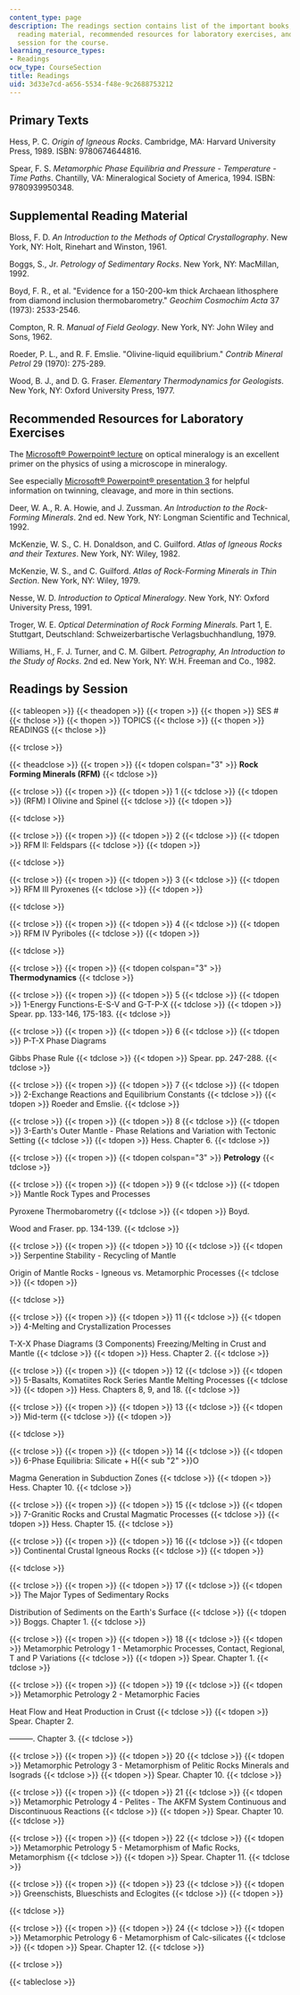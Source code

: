 ```yaml
---
content_type: page
description: The readings section contains list of the important books, supplemental
  reading material, recommended resources for laboratory exercises, and readings by
  session for the course.
learning_resource_types:
- Readings
ocw_type: CourseSection
title: Readings
uid: 3d33e7cd-a656-5534-f48e-9c2688753212
---
```


Primary Texts
-------------

Hess, P. C. _Origin of Igneous Rocks_. Cambridge, MA: Harvard University Press, 1989. ISBN: 9780674644816.

Spear, F. S. _Metamorphic Phase Equilibria and Pressure - Temperature - Time Paths_. Chantilly, VA: Mineralogical Society of America, 1994. ISBN: 9780939950348.

Supplemental Reading Material
-----------------------------

Bloss, F. D. _An Introduction to the Methods of Optical Crystallography_. New York, NY: Holt, Rinehart and Winston, 1961.

Boggs, S., Jr. _Petrology of Sedimentary Rocks_. New York, NY: MacMillan, 1992.

Boyd, F. R., et al. "Evidence for a 150-200-km thick Archaean lithosphere from diamond inclusion thermobarometry." _Geochim Cosmochim Acta_ 37 (1973): 2533-2546.

Compton, R. R. _Manual of Field Geology_. New York, NY: John Wiley and Sons, 1962.

Roeder, P. L., and R. F. Emslie. "Olivine-liquid equilibrium." _Contrib Mineral Petrol_ 29 (1970): 275-289.

Wood, B. J., and D. G. Fraser. _Elementary Thermodynamics for Geologists_. New York, NY: Oxford University Press, 1977.

Recommended Resources for Laboratory Exercises
----------------------------------------------

The [Microsoft® Powerpoint® lecture](http://www.whitman.edu/geology/winter/JDW_MinClass.htm) on optical mineralogy is an excellent primer on the physics of using a microscope in mineralogy.

See especially [Microsoft® Powerpoint® presentation 3](/msviewer) for helpful information on twinning, cleavage, and more in thin sections.

Deer, W. A., R. A. Howie, and J. Zussman. _An Introduction to the Rock-Forming Minerals_. 2nd ed. New York, NY: Longman Scientific and Technical, 1992.

McKenzie, W. S., C. H. Donaldson, and C. Guilford. _Atlas of Igneous Rocks and their Textures_. New York, NY: Wiley, 1982.

McKenzie, W. S., and C. Guilford. _Atlas of Rock-Forming Minerals in Thin Section_. New York, NY: Wiley, 1979.

Nesse, W. D. _Introduction to Optical Mineralogy_. New York, NY: Oxford University Press, 1991.

Troger, W. E. _Optical Determination of Rock Forming Minerals._ Part 1, E. Stuttgart, Deutschland: Schweizerbartische Verlagsbuchhandlung, 1979.

Williams, H., F. J. Turner, and C. M. Gilbert. _Petrography, An Introduction to the Study of Rocks_. 2nd ed. New York, NY: W.H. Freeman and Co., 1982.

Readings by Session
-------------------

{{< tableopen >}}
{{< theadopen >}}
{{< tropen >}}
{{< thopen >}}
SES #
{{< thclose >}}
{{< thopen >}}
TOPICS
{{< thclose >}}
{{< thopen >}}
READINGS
{{< thclose >}}

{{< trclose >}}

{{< theadclose >}}
{{< tropen >}}
{{< tdopen colspan="3" >}}
**Rock Forming Minerals (RFM)**
{{< tdclose >}}

{{< trclose >}}
{{< tropen >}}
{{< tdopen >}}
1
{{< tdclose >}}
{{< tdopen >}}
(RFM) I Olivine and Spinel
{{< tdclose >}}
{{< tdopen >}}

{{< tdclose >}}

{{< trclose >}}
{{< tropen >}}
{{< tdopen >}}
2
{{< tdclose >}}
{{< tdopen >}}
RFM II: Feldspars
{{< tdclose >}}
{{< tdopen >}}

{{< tdclose >}}

{{< trclose >}}
{{< tropen >}}
{{< tdopen >}}
3
{{< tdclose >}}
{{< tdopen >}}
RFM III Pyroxenes
{{< tdclose >}}
{{< tdopen >}}

{{< tdclose >}}

{{< trclose >}}
{{< tropen >}}
{{< tdopen >}}
4
{{< tdclose >}}
{{< tdopen >}}
RFM IV Pyriboles
{{< tdclose >}}
{{< tdopen >}}

{{< tdclose >}}

{{< trclose >}}
{{< tropen >}}
{{< tdopen colspan="3" >}}
**Thermodynamics**
{{< tdclose >}}

{{< trclose >}}
{{< tropen >}}
{{< tdopen >}}
5
{{< tdclose >}}
{{< tdopen >}}
1-Energy Functions-E-S-V and G-T-P-X
{{< tdclose >}}
{{< tdopen >}}
Spear. pp. 133-146, 175-183.
{{< tdclose >}}

{{< trclose >}}
{{< tropen >}}
{{< tdopen >}}
6
{{< tdclose >}}
{{< tdopen >}}
P-T-X Phase Diagrams  
  
Gibbs Phase Rule
{{< tdclose >}}
{{< tdopen >}}
Spear. pp. 247-288.
{{< tdclose >}}

{{< trclose >}}
{{< tropen >}}
{{< tdopen >}}
7
{{< tdclose >}}
{{< tdopen >}}
2-Exchange Reactions and Equilibrium Constants
{{< tdclose >}}
{{< tdopen >}}
Roeder and Emslie.
{{< tdclose >}}

{{< trclose >}}
{{< tropen >}}
{{< tdopen >}}
8
{{< tdclose >}}
{{< tdopen >}}
3-Earth's Outer Mantle - Phase Relations and Variation with Tectonic Setting
{{< tdclose >}}
{{< tdopen >}}
Hess. Chapter 6.
{{< tdclose >}}

{{< trclose >}}
{{< tropen >}}
{{< tdopen colspan="3" >}}
**Petrology**
{{< tdclose >}}

{{< trclose >}}
{{< tropen >}}
{{< tdopen >}}
9
{{< tdclose >}}
{{< tdopen >}}
Mantle Rock Types and Processes  
  
Pyroxene Thermobarometry
{{< tdclose >}}
{{< tdopen >}}
Boyd.  
  
Wood and Fraser. pp. 134-139.
{{< tdclose >}}

{{< trclose >}}
{{< tropen >}}
{{< tdopen >}}
10
{{< tdclose >}}
{{< tdopen >}}
Serpentine Stability - Recycling of Mantle  
  
Origin of Mantle Rocks - Igneous vs. Metamorphic Processes
{{< tdclose >}}
{{< tdopen >}}

{{< tdclose >}}

{{< trclose >}}
{{< tropen >}}
{{< tdopen >}}
11
{{< tdclose >}}
{{< tdopen >}}
4-Melting and Crystallization Processes  
  
T-X-X Phase Diagrams (3 Components) Freezing/Melting in Crust and Mantle
{{< tdclose >}}
{{< tdopen >}}
Hess. Chapter 2.
{{< tdclose >}}

{{< trclose >}}
{{< tropen >}}
{{< tdopen >}}
12
{{< tdclose >}}
{{< tdopen >}}
5-Basalts, Komatiites Rock Series Mantle Melting Processes
{{< tdclose >}}
{{< tdopen >}}
Hess. Chapters 8, 9, and 18.
{{< tdclose >}}

{{< trclose >}}
{{< tropen >}}
{{< tdopen >}}
13
{{< tdclose >}}
{{< tdopen >}}
Mid-term
{{< tdclose >}}
{{< tdopen >}}

{{< tdclose >}}

{{< trclose >}}
{{< tropen >}}
{{< tdopen >}}
14
{{< tdclose >}}
{{< tdopen >}}
6-Phase Equilibria: Silicate + H{{< sub "2" >}}O  
  
Magma Generation in Subduction Zones
{{< tdclose >}}
{{< tdopen >}}
Hess. Chapter 10.
{{< tdclose >}}

{{< trclose >}}
{{< tropen >}}
{{< tdopen >}}
15
{{< tdclose >}}
{{< tdopen >}}
7-Granitic Rocks and Crustal Magmatic Processes
{{< tdclose >}}
{{< tdopen >}}
Hess. Chapter 15.
{{< tdclose >}}

{{< trclose >}}
{{< tropen >}}
{{< tdopen >}}
16
{{< tdclose >}}
{{< tdopen >}}
Continental Crustal Igneous Rocks
{{< tdclose >}}
{{< tdopen >}}

{{< tdclose >}}

{{< trclose >}}
{{< tropen >}}
{{< tdopen >}}
17
{{< tdclose >}}
{{< tdopen >}}
The Major Types of Sedimentary Rocks  
  
Distribution of Sediments on the Earth's Surface
{{< tdclose >}}
{{< tdopen >}}
Boggs. Chapter 1.
{{< tdclose >}}

{{< trclose >}}
{{< tropen >}}
{{< tdopen >}}
18
{{< tdclose >}}
{{< tdopen >}}
Metamorphic Petrology 1 - Metamorphic Processes, Contact, Regional, T and P Variations
{{< tdclose >}}
{{< tdopen >}}
Spear. Chapter 1.
{{< tdclose >}}

{{< trclose >}}
{{< tropen >}}
{{< tdopen >}}
19
{{< tdclose >}}
{{< tdopen >}}
Metamorphic Petrology 2 - Metamorphic Facies  
  
Heat Flow and Heat Production in Crust
{{< tdclose >}}
{{< tdopen >}}
Spear. Chapter 2.  
  
———. Chapter 3.
{{< tdclose >}}

{{< trclose >}}
{{< tropen >}}
{{< tdopen >}}
20
{{< tdclose >}}
{{< tdopen >}}
Metamorphic Petrology 3 - Metamorphism of Pelitic Rocks Minerals and Isograds
{{< tdclose >}}
{{< tdopen >}}
Spear. Chapter 10.
{{< tdclose >}}

{{< trclose >}}
{{< tropen >}}
{{< tdopen >}}
21
{{< tdclose >}}
{{< tdopen >}}
Metamorphic Petrology 4 - Pelites - The AKFM System Continuous and Discontinuous Reactions
{{< tdclose >}}
{{< tdopen >}}
Spear. Chapter 10.
{{< tdclose >}}

{{< trclose >}}
{{< tropen >}}
{{< tdopen >}}
22
{{< tdclose >}}
{{< tdopen >}}
Metamorphic Petrology 5 - Metamorphism of Mafic Rocks, Metamorphism
{{< tdclose >}}
{{< tdopen >}}
Spear. Chapter 11.
{{< tdclose >}}

{{< trclose >}}
{{< tropen >}}
{{< tdopen >}}
23
{{< tdclose >}}
{{< tdopen >}}
Greenschists, Blueschists and Eclogites
{{< tdclose >}}
{{< tdopen >}}

{{< tdclose >}}

{{< trclose >}}
{{< tropen >}}
{{< tdopen >}}
24
{{< tdclose >}}
{{< tdopen >}}
Metamorphic Petrology 6 - Metamorphism of Calc-silicates
{{< tdclose >}}
{{< tdopen >}}
Spear. Chapter 12.
{{< tdclose >}}

{{< trclose >}}

{{< tableclose >}}